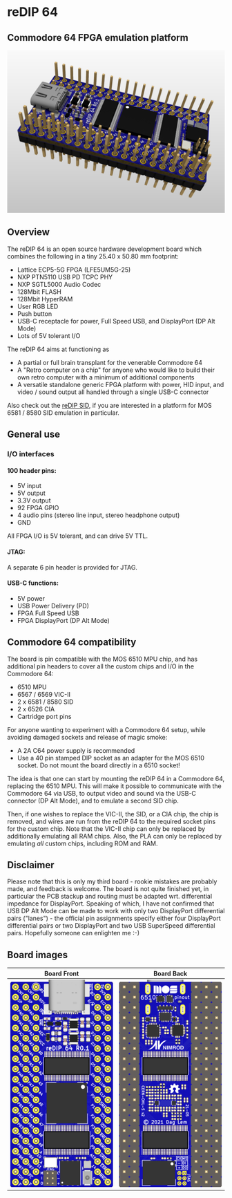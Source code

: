# reDIP 64

## Commodore 64 FPGA emulation platform
![Board](documentation/reDIP-64-board.png)

## Overview
The reDIP 64 is an open source hardware development board which combines the following in a tiny 25.40 x 50.80 mm footprint:

* Lattice ECP5-5G FPGA (LFE5UM5G-25)
* NXP PTN5110 USB PD TCPC PHY
* NXP SGTL5000 Audio Codec
* 128Mbit FLASH
* 128Mbit HyperRAM
* User RGB LED
* Push button
* USB-C receptacle for power, Full Speed USB, and DisplayPort (DP Alt Mode)
* Lots of 5V tolerant I/O

The reDIP 64 aims at functioning as

* A partial or full brain transplant for the venerable Commodore 64
* A "Retro computer on a chip" for anyone who would like to build their own retro computer
  with a minimum of additional components
* A versatile standalone generic FPGA platform with power, HID input, and video / sound output
  all handled through a single USB-C connector

Also check out the [reDIP SID](https://github.com/daglem/reDIP-SID), if you are interested in a platform for MOS 6581 / 8580 SID emulation in particular.

## General use

### I/O interfaces

#### 100 header pins:

* 5V input
* 5V output
* 3.3V output
* 92 FPGA GPIO
* 4 audio pins (stereo line input, stereo headphone output)
* GND

All FPGA I/O is 5V tolerant, and can drive 5V TTL.

#### JTAG:

A separate 6 pin header is provided for JTAG.

#### USB-C functions:

* 5V power
* USB Power Delivery (PD)
* FPGA Full Speed USB
* FPGA DisplayPort (DP Alt Mode)

## Commodore 64 compatibility

The board is pin compatible with the MOS 6510 MPU chip, and has additional pin headers to cover all the custom chips and I/O in the Commodore 64:

* 6510 MPU
* 6567 / 6569 VIC-II
* 2 x 6581 / 8580 SID
* 2 x 6526 CIA
* Cartridge port pins

For anyone wanting to experiment with a Commodore 64 setup, while avoiding damaged sockets and release of magic smoke:

* A 2A C64 power supply is recommended
* Use a 40 pin stamped DIP socket as an adapter for the MOS 6510 socket. Do not mount the board directly in a 6510 socket!

The idea is that one can start by mounting the reDIP 64 in a Commodore 64, replacing the 6510 MPU. This will make it possible to
communicate with the Commodore 64 via USB, to output video and sound via the USB-C connector (DP Alt Mode),
and to emulate a second SID chip.

Then, if one wishes to replace the VIC-II, the SID, or a CIA chip, the chip is removed, and wires are run from the reDIP 64 to the required socket pins for the custom chip.
Note that the VIC-II chip can only be replaced by additionally emulating all RAM chips.
Also, the PLA can only be replaced by emulating *all* custom chips, including ROM and RAM.

## Disclaimer

Please note that this is only my third board - rookie mistakes are probably made, and feedback is welcome.
The board is not quite finished yet, in particular the PCB stackup and routing must be adapted wrt. differential impedance for
DisplayPort. Speaking of which, I have not confirmed that USB DP Alt Mode can be made to work with only two DisplayPort
differential pairs ("lanes") - the official pin assignments specify either four DisplayPort differential pairs or two DisplayPort and two USB SuperSpeed differential pairs.
Hopefully someone can enlighten me :-)

## Board images

Board Front | Board Back
----------- | ----------
![Board Front](documentation/reDIP-64-board-front.png) | ![Board Back](documentation/reDIP-64-board-back.png)

